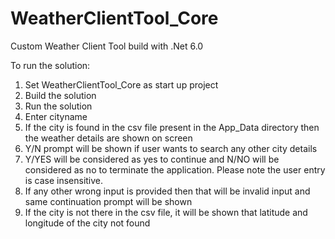 # WeatherClientTool_Core
Custom Weather Client Tool build with .Net 6.0

To run the solution:
1. Set WeatherClientTool_Core as start up project
2. Build the solution
3. Run the solution
4. Enter cityname
5. If the city is found in the csv file present in the App_Data directory then the weather details are shown on screen
6. Y/N prompt will be shown if user wants to search any other city details 
7. Y/YES will be considered as yes to continue and N/NO will be considered as no to terminate the application. Please note the user entry is case insensitive.
8. If any other wrong input is provided then that will be invalid input and same continuation prompt will be shown
9. If the city is not there in the csv file, it will be shown that latitude and longitude of the city not found
